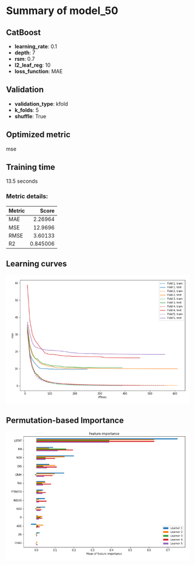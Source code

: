# Summary of model_50

## CatBoost
- **learning_rate**: 0.1
- **depth**: 7
- **rsm**: 0.7
- **l2_leaf_reg**: 10
- **loss_function**: MAE

## Validation
 - **validation_type**: kfold
 - **k_folds**: 5
 - **shuffle**: True

## Optimized metric
mse

## Training time

13.5 seconds

### Metric details:
| Metric   |     Score |
|:---------|----------:|
| MAE      |  2.26964  |
| MSE      | 12.9696   |
| RMSE     |  3.60133  |
| R2       |  0.845006 |



## Learning curves
![Learning curves](learning_curves.png)

## Permutation-based Importance
![Permutation-based Importance](permutation_importance.png)